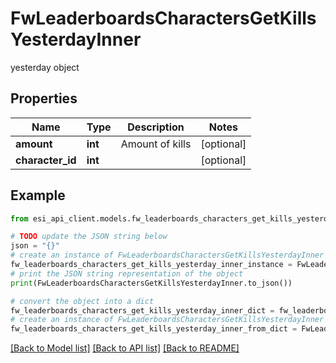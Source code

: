 # FwLeaderboardsCharactersGetKillsYesterdayInner

yesterday object

## Properties

Name | Type | Description | Notes
------------ | ------------- | ------------- | -------------
**amount** | **int** | Amount of kills | [optional] 
**character_id** | **int** |  | [optional] 

## Example

```python
from esi_api_client.models.fw_leaderboards_characters_get_kills_yesterday_inner import FwLeaderboardsCharactersGetKillsYesterdayInner

# TODO update the JSON string below
json = "{}"
# create an instance of FwLeaderboardsCharactersGetKillsYesterdayInner from a JSON string
fw_leaderboards_characters_get_kills_yesterday_inner_instance = FwLeaderboardsCharactersGetKillsYesterdayInner.from_json(json)
# print the JSON string representation of the object
print(FwLeaderboardsCharactersGetKillsYesterdayInner.to_json())

# convert the object into a dict
fw_leaderboards_characters_get_kills_yesterday_inner_dict = fw_leaderboards_characters_get_kills_yesterday_inner_instance.to_dict()
# create an instance of FwLeaderboardsCharactersGetKillsYesterdayInner from a dict
fw_leaderboards_characters_get_kills_yesterday_inner_from_dict = FwLeaderboardsCharactersGetKillsYesterdayInner.from_dict(fw_leaderboards_characters_get_kills_yesterday_inner_dict)
```
[[Back to Model list]](../README.md#documentation-for-models) [[Back to API list]](../README.md#documentation-for-api-endpoints) [[Back to README]](../README.md)


